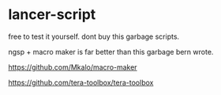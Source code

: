 # lancer-script

free to test it yourself.
dont buy this garbage scripts.

ngsp + macro maker is far better than this garbage bern wrote.



https://github.com/Mkalo/macro-maker


https://github.com/tera-toolbox/tera-toolbox
